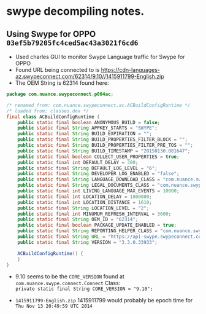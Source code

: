 # swype decompiling notes.

## Using Swype for OPPO `03ef5b79205fc4ced5ac43a3021f6cd6`
- Used charles GUI to monitor Swype Language traffic for Swype for OPPO
- Found URL being connected to is https://cdn-languages-az.swypeconnect.com/62314/9.10//1415911799-English.zip
- The OEM String is 62314 found here:

```java
package com.nuance.swypeconnect.p004ac;

/* renamed from: com.nuance.swypeconnect.ac.ACBuildConfigRuntime */
/* loaded from: classes.dex */
final class ACBuildConfigRuntime {
    public static final boolean ANONYMOUS_BUILD = false;
    public static final String APPKEY_STARTS = "SWYPE";
    public static final String BUILD_EXPIRATION = "";
    public static final String BUILD_PROPERTIES_FILTER_BLOCK = "";
    public static final String BUILD_PROPERTIES_FILTER_PRE_TOS = "";
    public static final String BUILD_TIMESTAMP = "20150130.081647";
    public static final boolean COLLECT_USER_PROPERTIES = true;
    public static final int DEFAULT_DELAY = 300;
    public static final String DEFAULT_LOG_LEVEL = "6";
    public static final String DEVELOPER_LOG_ENABLED = "false";
    public static final String LANGUAGE_DOWNLOAD_CLASS = "com.nuance.swypeconnect.ac.oem_62314.ACLanguageDownloadServiceNuance";
    public static final String LEGAL_DOCUMENTS_CLASS = "com.nuance.swypeconnect.ac.oem_62314.ACLegalDocumentsNuance";
    public static final int LIVING_LANGUAGE_MAX_EVENTS = 10000;
    public static final int LOCATION_DELAY = 1800000;
    public static final int LOCATION_DISTANCE = 1610;
    public static final String LOCATION_LEVEL = "2";
    public static final int MINUMUM_REFRESH_INTERVAL = 3600;
    public static final String OEM_ID = "62314";
    public static final boolean PACKAGE_UPDATE_ENABLED = true;
    public static final String REPORTING_HELPER_CLASS = "com.nuance.swypeconnect.ac.oem_62314.ACReportingLogHelperNuance";
    public static final String URL = "https://api-swype.swypeconnect.com/";
    public static final String VERSION = "3.3.0.33933";

    ACBuildConfigRuntime() {
    }
}
```

- 9.10 seems to be the `CORE_VERSION` found at `com.nuance.swype.connect.Connect` Class:  
`private static final String CORE_VERSION = "9.10";`

- `1415911799-English.zip` 1415911799 would probably be epoch time for `Thu Nov 13 20:49:59 UTC 2014`
